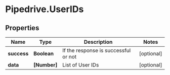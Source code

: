 # Pipedrive.UserIDs

## Properties

Name | Type | Description | Notes
------------ | ------------- | ------------- | -------------
**success** | **Boolean** | If the response is successful or not | [optional] 
**data** | **[Number]** | List of User IDs | [optional] 


